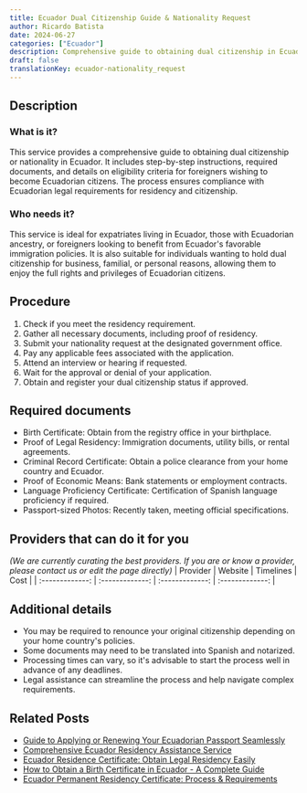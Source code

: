 ```yaml
---
title: Ecuador Dual Citizenship Guide & Nationality Request
author: Ricardo Batista
date: 2024-06-27
categories: ["Ecuador"]
description: Comprehensive guide to obtaining dual citizenship in Ecuador. Learn the steps, required documents, and ideal applicant profile.
draft: false
translationKey: ecuador-nationality_request
---
```


## Description
### What is it?
This service provides a comprehensive guide to obtaining dual citizenship or nationality in Ecuador. It includes step-by-step instructions, required documents, and details on eligibility criteria for foreigners wishing to become Ecuadorian citizens. The process ensures compliance with Ecuadorian legal requirements for residency and citizenship.

### Who needs it?
This service is ideal for expatriates living in Ecuador, those with Ecuadorian ancestry, or foreigners looking to benefit from Ecuador's favorable immigration policies. It is also suitable for individuals wanting to hold dual citizenship for business, familial, or personal reasons, allowing them to enjoy the full rights and privileges of Ecuadorian citizens.

## Procedure

1. Check if you meet the residency requirement.
2. Gather all necessary documents, including proof of residency.
3. Submit your nationality request at the designated government office.
4. Pay any applicable fees associated with the application.
5. Attend an interview or hearing if requested.
6. Wait for the approval or denial of your application.
7. Obtain and register your dual citizenship status if approved.


## Required documents

- Birth Certificate: Obtain from the registry office in your birthplace.
- Proof of Legal Residency: Immigration documents, utility bills, or rental agreements.
- Criminal Record Certificate: Obtain a police clearance from your home country and Ecuador.
- Proof of Economic Means: Bank statements or employment contracts.
- Language Proficiency Certificate: Certification of Spanish language proficiency if required.
- Passport-sized Photos: Recently taken, meeting official specifications.


## Providers that can do it for you
_(We are currently curating the best providers. If you are or know a provider, please contact us or edit the page directly)_
| Provider        |     Website     |     Timelines    |       Cost      |
| :-------------: | :-------------: |  :-------------: | :-------------: |

## Additional details

- You may be required to renounce your original citizenship depending on your home country's policies.
- Some documents may need to be translated into Spanish and notarized.
- Processing times can vary, so it's advisable to start the process well in advance of any deadlines.
- Legal assistance can streamline the process and help navigate complex requirements.




## Related Posts

- [Guide to Applying or Renewing Your Ecuadorian Passport Seamlessly](https://tramitit.com/guides/ecuador/ecuadorian_passport/)
- [Comprehensive Ecuador Residency Assistance Service](https://tramitit.com/guides/ecuador/residency_request/)
- [Ecuador Residence Certificate: Obtain Legal Residency Easily](https://tramitit.com/guides/ecuador/residence_certificate/)
- [How to Obtain a Birth Certificate in Ecuador - A Complete Guide](https://tramitit.com/guides/ecuador/birth_certificate/)
- [Ecuador Permanent Residency Certificate: Process & Requirements](https://tramitit.com/guides/ecuador/permanent_residency_certificate/)